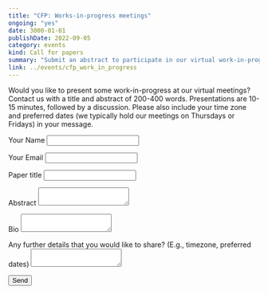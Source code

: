 ```yaml
---
title: "CFP: Works-in-progress meetings"
ongoing: "yes"
date: 3000-01-01
publishDate: 2022-09-05
category: events
kind: Call for papers
summary: "Submit an abstract to participate in our virtual work-in-progress meetings in October 2022 - April 2023"
link: ../events/cfp_work_in_progress
---
```


Would you like to present some work-in-progress at our virtual meetings? Contact us with a title and abstract of 200-400 words. Presentations are 10-15 minutes, followed by a discussion. Please also include your time zone and preferred dates (we typically hold our meetings on Thursdays or Fridays) in your message.

<form  id = "contact" value="Work-in-progress - Submission from " name="work-in-progress" method="POST" data-netlify="true" action="/thank-you">
  <p>
    <label>Your Name</label> <input type="text" name="name" />
  </p>
  <p>
    <label>Your Email</label> <input type="email" name="email" />
  </p>

  <p>
    <label>Paper title</label> <input type="text" name="title" />
  </p>

  <p>
    <label>Abstract</label> <textarea name="abstract"></textarea>
  </p>

  <p>
    <label>Bio</label> <textarea name="bio"></textarea>
  </p>

  <p>
    <label>Any further details that you would like to share? (E.g., timezone, preferred dates)</label> <textarea name="message"></textarea>
  </p>

  <p>
    <button type="submit">Send</button>
  </p>
</form>
